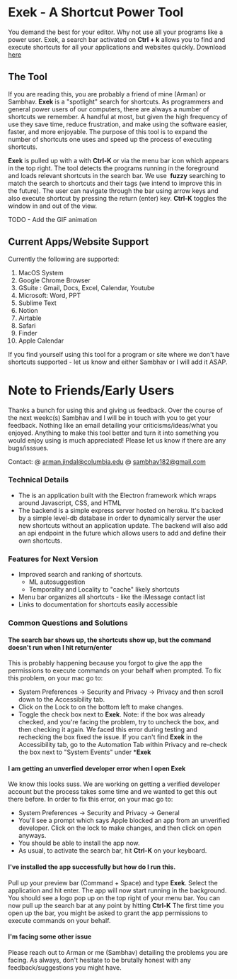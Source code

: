 # Exek - A Shortcut Power Tool
You demand the best for your editor. Why not use all your programs like a power user. Exek, a search bar activated on **Ctrl + k** allows you to find and execute shortcuts for all your applications and websites quickly. Download [here](https://storage.googleapis.com/exek/exek-1.0.0.dmg "Title")
## The Tool
If you are reading this, you are probably a friend of mine (Arman) or Sambhav. **Exek** is a "spotlight" search for shortcuts. As programmers and general power users of our computers, there are always a number of shortcuts we remember. A handful at most, but given the high frequency of use they save time, reduce frustration, and make using the software easier, faster, and more enjoyable. The purpose of this tool is to expand the number of shortcuts one uses and speed up the process of executing shortcuts.  

**Exek** is pulled up with a with **Ctrl-K** or via the menu bar icon which appears in the top right. The tool detects the programs running in the foreground and loads relevant shortcuts in the search bar. We use  __fuzzy__ searching to match the search to shortcuts and their tags (we intend to improve this in the future). The user can navigate through the bar using arrow keys and also execute shortcut by pressing the return (enter) key. **Ctrl-K** toggles the window in and out of the view.

TODO - Add the GIF animation

## Current Apps/Website Support
Currently the following are supported: 
1. MacOS System 
2. Google Chrome Browser 
3. GSuite : Gmail, Docs, Excel, Calendar, Youtube
4. Microsoft: Word, PPT 
5. Sublime Text 
6. Notion
7. Airtable 
8. Safari
9. Finder
10. Apple Calendar

If you find yourself using this tool for a program or site where we don't have shortcuts supported - let us know and either Sambhav or I will add it ASAP. 

# Note to Friends/Early Users
Thanks a bunch for using this and giving us feedback. Over the course of the next weekc(s) Sambhav and I will be in touch with you to get your feedback. Nothing like an email detailing your criticisms/ideas/what you enjoyed. Anything to make this tool better and turn it into something you would enjoy using is much appreciated! Please let us know if there are any bugs/isssues.

Contact:
@ arman.jindal@columbia.edu 
@ sambhav182@gmail.com 

### Technical Details 
* The is an application built with the Electron framework which wraps around Javascript, CSS, and HTML
* The backend is a simple express server hosted on heroku. It's backed by a simple level-db database in order to dynamically server the user new shortcuts without an application update. The backend will also add an api endpoint in the future which allows users to add and define their own shortcuts.

### Features for Next Version
* Improved search and ranking of shortcuts.
    * ML autosuggestion
    * Temporality and Locality to "cache" likely shortcuts
* Menu bar organizes all shortcuts - like the iMessage contact list
* Links to documentation for shortcuts easily accessible

### Common Questions and Solutions
#### The search bar shows up, the shortcuts show up, but the command doesn't run when I hit return/enter
This is probably happening because you forgot to give the app the permissions to execute commands on your behalf when prompted. 
To fix this problem, on your mac go to:
* System Preferences -> Security and Privacy -> Privacy and then scroll down to the Accessibility tab. 
* Click on the Lock to on the bottom left to make changes. 
* Toggle the check box next to **Exek**.
Note: if the box was already checked, and you're facing the problem, try to uncheck the box, and then checking it again. We faced this error
during testing and rechecking the box fixed the issue.
If you can't find **Exek** in the Accessibility tab, go to the Automation Tab within Privacy and re-check the box next to "System Events" under
***Exek**

#### I am getting an unverfied developer error when I open **Exek**
We know this looks suss. We are working on getting a verified developer account but the process takes some time and we wanted to get this out there
before. 
In order to fix this error, on your mac go to:
* System Preferences -> Security and Privacy -> General
* You'll see a prompt which says Apple blocked an app from an unverified developer. Click on the lock to make changes, and then click on open anyways. 
* You should be able to install the app now. 
* As usual, to activate the search bar, hit **Ctrl-K** on your keyboard. 

#### I've installed the app successfully but how do I run this. 
Pull up your preview bar (Command + Space) and type **Exek**. Select the application and hit enter. The app will now start running in the background. 
You should see a logo pop up on the top right of your menu bar. You can now pull up the search bar at any point by hitting **Ctrl-K**
The first time you open up the bar, you might be asked to grant the app permissions to execute commands on your behalf. 

#### I'm facing some other issue
Please reach out to Arman or me (Sambhav) detailing the problems you are facing. As always, don't hesitate to be brutally honest with any feedback/suggestions
you might have. 
